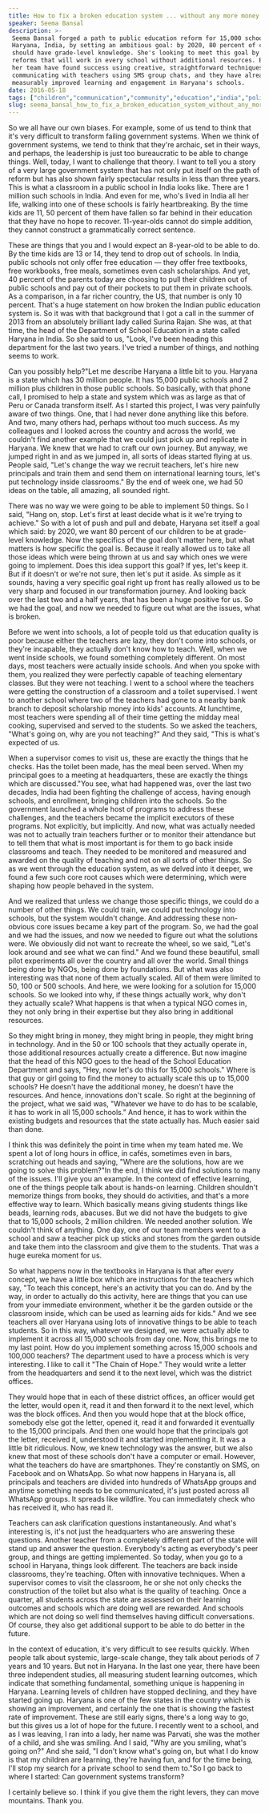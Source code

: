 ```yaml
---
title: How to fix a broken education system ... without any more money
speaker: Seema Bansal
description: >-
 Seema Bansal forged a path to public education reform for 15,000 schools in
 Haryana, India, by setting an ambitious goal: by 2020, 80 percent of children
 should have grade-level knowledge. She's looking to meet this goal by seeking
 reforms that will work in every school without additional resources. Bansal and
 her team have found success using creative, straightforward techniques such as
 communicating with teachers using SMS group chats, and they have already
 measurably improved learning and engagement in Haryana's schools.
date: 2016-05-18
tags: ["children","communication","community","education","india","policy","potential","global-issues","global-development"]
slug: seema_bansal_how_to_fix_a_broken_education_system_without_any_more_money
---
```


So we all have our own biases. For example, some of us tend to think that it's very
difficult to transform failing government systems. When we think of government systems, we
tend to think that they're archaic, set in their ways, and perhaps, the leadership is just
too bureaucratic to be able to change things. Well, today, I want to challenge that
theory. I want to tell you a story of a very large government system that has not only put
itself on the path of reform but has also shown fairly spectacular results in less than
three years. This is what a classroom in a public school in India looks like. There are 1
million such schools in India. And even for me, who's lived in India all her life, walking
into one of these schools is fairly heartbreaking. By the time kids are 11, 50 percent of
them have fallen so far behind in their education that they have no hope to recover.
11-year-olds cannot do simple addition, they cannot construct a grammatically correct
sentence.

These are things that you and I would expect an 8-year-old to be able to do. By the time
kids are 13 or 14, they tend to drop out of schools. In India, public schools not only
offer free education — they offer free textbooks, free workbooks, free meals, sometimes
even cash scholarships. And yet, 40 percent of the parents today are choosing to pull
their children out of public schools and pay out of their pockets to put them in private
schools. As a comparison, in a far richer country, the US, that number is only 10 percent.
That's a huge statement on how broken the Indian public education system is. So it was with
that background that I got a call in the summer of 2013 from an absolutely brilliant lady
called Surina Rajan. She was, at that time, the head of the Department of School Education
in a state called Haryana in India. So she said to us, "Look, I've been heading this
department for the last two years. I've tried a number of things, and nothing seems to
work.

Can you possibly help?"Let me describe Haryana a little bit to you. Haryana is a state
which has 30 million people. It has 15,000 public schools and 2 million plus children in
those public schools. So basically, with that phone call, I promised to help a state and
system which was as large as that of Peru or Canada transform itself. As I started this
project, I was very painfully aware of two things. One, that I had never done anything
like this before. And two, many others had, perhaps without too much success. As my
colleagues and I looked across the country and across the world, we couldn't find another
example that we could just pick up and replicate in Haryana. We knew that we had to craft
our own journey. But anyway, we jumped right in and as we jumped in, all sorts of ideas
started flying at us. People said, "Let's change the way we recruit teachers, let's hire
new principals and train them and send them on international learning tours, let's put
technology inside classrooms." By the end of week one, we had 50 ideas on the table, all
amazing, all sounded right.

There was no way we were going to be able to implement 50 things. So I said, "Hang on,
stop. Let's first at least decide what is it we're trying to achieve." So with a lot of
push and pull and debate, Haryana set itself a goal which said: by 2020, we want 80
percent of our children to be at grade-level knowledge. Now the specifics of the goal
don't matter here, but what matters is how specific the goal is. Because it really allowed
us to take all those ideas which were being thrown at us and say which ones we were going
to implement. Does this idea support this goal? If yes, let's keep it. But if it doesn't
or we're not sure, then let's put it aside. As simple as it sounds, having a very specific
goal right up front has really allowed us to be very sharp and focused in our
transformation journey. And looking back over the last two and a half years, that has been
a huge positive for us. So we had the goal, and now we needed to figure out what are the
issues, what is broken.

Before we went into schools, a lot of people told us that education quality is poor
because either the teachers are lazy, they don't come into schools, or they're incapable,
they actually don't know how to teach. Well, when we went inside schools, we found
something completely different. On most days, most teachers were actually inside schools.
And when you spoke with them, you realized they were perfectly capable of teaching
elementary classes. But they were not teaching. I went to a school where the teachers were
getting the construction of a classroom and a toilet supervised. I went to another school
where two of the teachers had gone to a nearby bank branch to deposit scholarship money
into kids' accounts. At lunchtime, most teachers were spending all of their time getting
the midday meal cooking, supervised and served to the students. So we asked the teachers,
"What's going on, why are you not teaching?" And they said, "This is what's expected of
us.

When a supervisor comes to visit us, these are exactly the things that he checks. Has the
toilet been made, has the meal been served. When my principal goes to a meeting at
headquarters, these are exactly the things which are discussed."You see, what had happened
was, over the last two decades, India had been fighting the challenge of access, having
enough schools, and enrollment, bringing children into the schools. So the government
launched a whole host of programs to address these challenges, and the teachers became the
implicit executors of these programs. Not explicitly, but implicitly. And now, what was
actually needed was not to actually train teachers further or to monitor their attendance
but to tell them that what is most important is for them to go back inside classrooms and
teach. They needed to be monitored and measured and awarded on the quality of teaching and
not on all sorts of other things. So as we went through the education system, as we delved
into it deeper, we found a few such core root causes which were determining, which were
shaping how people behaved in the system.

And we realized that unless we change those specific things, we could do a number of other
things. We could train, we could put technology into schools, but the system wouldn't
change. And addressing these non-obvious core issues became a key part of the program. So,
we had the goal and we had the issues, and now we needed to figure out what the solutions
were. We obviously did not want to recreate the wheel, so we said, "Let's look around and
see what we can find." And we found these beautiful, small pilot experiments all over the
country and all over the world. Small things being done by NGOs, being done by
foundations. But what was also interesting was that none of them actually scaled. All of
them were limited to 50, 100 or 500 schools. And here, we were looking for a solution for
15,000 schools. So we looked into why, if these things actually work, why don't they
actually scale? What happens is that when a typical NGO comes in, they not only bring in
their expertise but they also bring in additional resources.

So they might bring in money, they might bring in people, they might bring in technology.
And in the 50 or 100 schools that they actually operate in, those additional resources
actually create a difference. But now imagine that the head of this NGO goes to the head
of the School Education Department and says, "Hey, now let's do this for 15,000 schools."
Where is that guy or girl going to find the money to actually scale this up to 15,000
schools? He doesn't have the additional money, he doesn't have the resources. And hence,
innovations don't scale. So right at the beginning of the project, what we said was,
"Whatever we have to do has to be scalable, it has to work in all 15,000 schools." And
hence, it has to work within the existing budgets and resources that the state actually
has. Much easier said than done. 

I think this was definitely the point in time when my team hated me. We spent a lot of
long hours in office, in cafés, sometimes even in bars, scratching out heads and saying,
"Where are the solutions, how are we going to solve this problem?"In the end, I think we
did find solutions to many of the issues. I'll give you an example. In the context of
effective learning, one of the things people talk about is hands-on learning. Children
shouldn't memorize things from books, they should do activities, and that's a more
effective way to learn. Which basically means giving students things like beads, learning
rods, abacuses. But we did not have the budgets to give that to 15,000 schools, 2 million
children. We needed another solution. We couldn't think of anything. One day, one of our
team members went to a school and saw a teacher pick up sticks and stones from the garden
outside and take them into the classroom and give them to the students. That was a huge
eureka moment for us.

So what happens now in the textbooks in Haryana is that after every concept, we have a
little box which are instructions for the teachers which say, "To teach this concept,
here's an activity that you can do. And by the way, in order to actually do this activity,
here are things that you can use from your immediate environment, whether it be the garden
outside or the classroom inside, which can be used as learning aids for kids." And we see
teachers all over Haryana using lots of innovative things to be able to teach students. So
in this way, whatever we designed, we were actually able to implement it across all 15,000
schools from day one. Now, this brings me to my last point. How do you implement something
across 15,000 schools and 100,000 teachers? The department used to have a process which is
very interesting. I like to call it "The Chain of Hope." They would write a letter from
the headquarters and send it to the next level, which was the district
offices.

They would hope that in each of these district offices, an officer would get the letter,
would open it, read it and then forward it to the next level, which was the block offices.
And then you would hope that at the block office, somebody else got the letter, opened it,
read it and forwarded it eventually to the 15,000 principals. And then one would hope that
the principals got the letter, received it, understood it and started implementing it. It
was a little bit ridiculous. Now, we knew technology was the answer, but we also knew that
most of these schools don't have a computer or email. However, what the teachers do have
are smartphones. They're constantly on SMS, on Facebook and on WhatsApp. So what now
happens in Haryana is, all principals and teachers are divided into hundreds of WhatsApp
groups and anytime something needs to be communicated, it's just posted across all
WhatsApp groups. It spreads like wildfire. You can immediately check who has received it,
who has read it.

Teachers can ask clarification questions instantaneously. And what's interesting is, it's
not just the headquarters who are answering these questions. Another teacher from a
completely different part of the state will stand up and answer the question. Everybody's
acting as everybody's peer group, and things are getting implemented. So today, when you
go to a school in Haryana, things look different. The teachers are back inside classrooms,
they're teaching. Often with innovative techniques. When a supervisor comes to visit the
classroom, he or she not only checks the construction of the toilet but also what is the
quality of teaching. Once a quarter, all students across the state are assessed on their
learning outcomes and schools which are doing well are rewarded. And schools which are not
doing so well find themselves having difficult conversations. Of course, they also get
additional support to be able to do better in the future.

In the context of education, it's very difficult to see results quickly. When people talk
about systemic, large-scale change, they talk about periods of 7 years and 10 years. But
not in Haryana. In the last one year, there have been three independent studies, all
measuring student learning outcomes, which indicate that something fundamental, something
unique is happening in Haryana. Learning levels of children have stopped declining, and
they have started going up. Haryana is one of the few states in the country which is
showing an improvement, and certainly the one that is showing the fastest rate of
improvement. These are still early signs, there's a long way to go, but this gives us a
lot of hope for the future. I recently went to a school, and as I was leaving, I ran into
a lady, her name was Parvati, she was the mother of a child, and she was smiling. And I
said, "Why are you smiling, what's going on?" And she said, "I don't know what's going on,
but what I do know is that my children are learning, they're having fun, and for the time
being, I'll stop my search for a private school to send them to."So I go back to where I
started: Can government systems transform?

I certainly believe so. I think if you give them the right levers, they can move
mountains. Thank you.

<!--
ad_duration=3.33
comment_count=80
event="TED@BCG Paris"
external_start_time=0
has_talk_citation=0
intro_duration=11.82
is_subtitle_required="False"
is_talk_featured="True"
language="en"
language_swap="False"
native_language="en"
number_of_related_talks=6
number_of_speakers=1
number_of_subtitled_videos=31
number_of_tags=9
number_of_talk_download_languages=31
number_of_talk_more_resources=0
number_of_talk_recommendations=1
number_of_talks_take_actions=1
post_ad_duration=0.83
published_timestamp="2016-06-22 14:54:41"
recording_date="2016-05-18"
speaker_description="Education innovator"
speaker_is_published=1
speaker_name="Seema Bansal"
talk_more_resources=[]
talk_name="How to fix a broken education system ... without any more money"
talk_recommendations_blurb="Explore more resources on education reform, curated by Seema Bansal."
talks_tags=["children","communication","community","education","india","policy","potential","global-issues","global-development"]
url_audio="https://download.ted.com/talks/SeemaBansal_2016S.mp3?apikey=acme-roadrunner"
url_photo_speaker="https://pe.tedcdn.com/images/ted/4ed8bf11c26a97c5bbde56fd040a9a6dddfd5c45_254x191.jpg"
url_photo_talk="https://s3.amazonaws.com/talkstar-photos/uploads/33395a92-5eaa-46df-b8e8-b05f01193e1f/SeemaBansal_2016S-embed.jpg"
url_webpage="https://www.ted.com/talks/seema_bansal_how_to_fix_a_broken_education_system_without_any_more_money"
video_type_name="TED Institute Talk"
-->